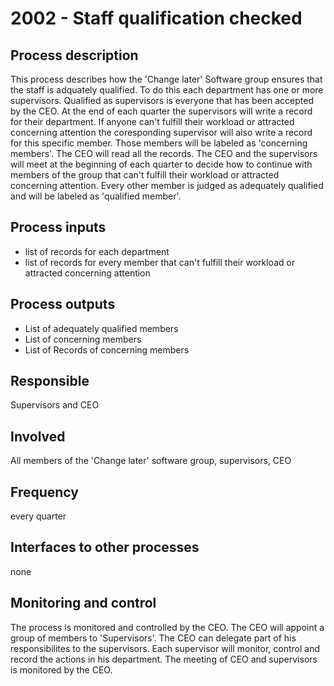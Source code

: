 # 2002 - Staff qualification checked

## Process description
This process describes how the 'Change later' Software group ensures that the staff is adquately qualified. To do this each department has one or more supervisors. Qualified as supervisors is everyone that has been accepted by the CEO. At the end of each quarter the supervisors will write a record for their department. If anyone can't fulfill their workload or attracted concerning attention the coresponding supervisor will also write a record for this specific member. Those members will be labeled as 'concerning members'. The CEO will read all the records. The CEO and the supervisors will meet at the beginning of each quarter to decide how to continue with members of the group that can't fulfill their workload or attracted concerning attention. Every other member is judged as adequately qualified and will be labeled as 'qualified member'. 

## Process inputs
* list of records for each department
* list of records for every member that can't fulfill their workload or attracted concerning attention

## Process outputs
* List of adequately qualified members 
* List of concerning members
* List of Records of concerning members


## Responsible
Supervisors and CEO

## Involved
All members of the 'Change later' software group, supervisors, CEO

## Frequency
every quarter

## Interfaces to other processes
none

## Monitoring and control
The process is monitored and controlled by the CEO. The CEO will appoint a group of members to 'Supervisors'. The CEO can delegate part of his responsibilites to the supervisors. Each supervisor will monitor, control and record the actions in his department. The meeting of CEO and supervisors is monitored by the CEO.
